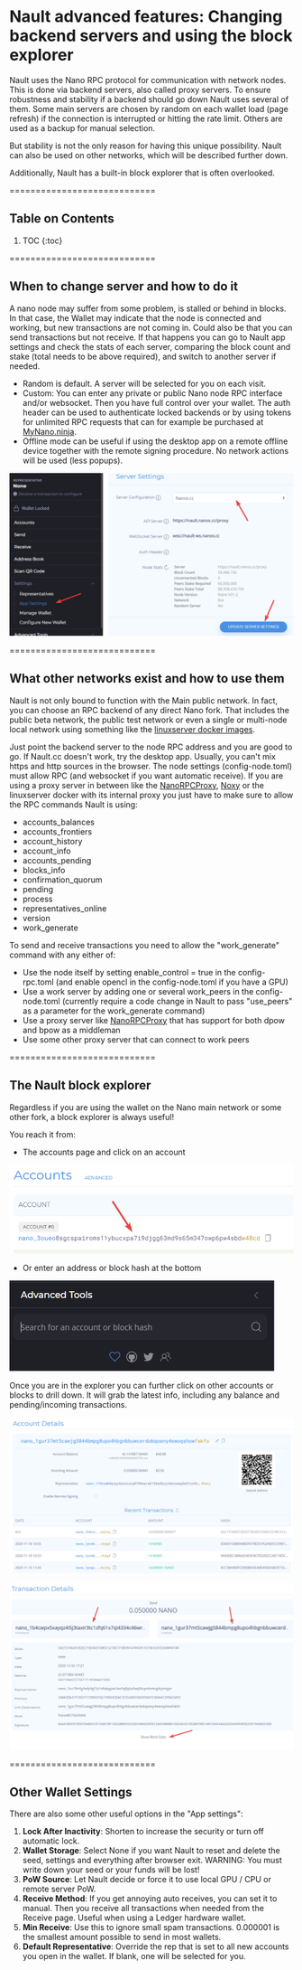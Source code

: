 # Nault advanced features: Changing backend servers and using the block explorer

Nault uses the Nano RPC protocol for communication with network nodes. This is done via backend servers, also called proxy servers. To ensure robustness and stability if a backend should go down Nault uses several of them. Some main servers are chosen by random on each wallet load (page refresh) if the connection is interrupted or hitting the rate limit. Others are used as a backup for manual selection.

But stability is not the only reason for having this unique possibility. Nault can also be used on other networks, which will be described further down.

Additionally, Nault has a built-in block explorer that is often overlooked.

============================
## Table on Contents

1. TOC
{:toc}

============================
## When to change server and how to do it
A nano node may suffer from some problem, is stalled or behind in blocks. In that case, the Wallet may indicate that the node is connected and working, but new transactions are not coming in. Could also be that you can send transactions but not receive. If that happens you can go to Nault app settings and check the stats of each server, comparing the block count and stake (total needs to be above required), and switch to another server if needed.

* Random is default. A server will be selected for you on each visit.
* Custom: You can enter any private or public Nano node RPC interface and/or websocket. Then you have full control over your wallet. The auth header can be used to authenticate locked backends or by using tokens for unlimited RPC requests that can for example be purchased at [MyNano.ninja](https://mynano.ninja/api/node).
* Offline mode can be useful if using the desktop app on a remote offline device together with the remote signing procedure. No network actions will be used (less popups).

![](/images/server.png)


============================
## What other networks exist and how to use them
Nault is not only bound to function with the Main public network. In fact, you can choose an RPC backend of any direct Nano fork. That includes the public beta network, the public test network or even a single or multi-node local network using something like the [linuxserver docker images](https://hub.docker.com/r/linuxserver/nano).

Just point the backend server to the node RPC address and you are good to go. If Nault.cc doesn't work, try the desktop app. Usually, you can't mix https and http sources in the browser. The node settings (config-node.toml) must allow RPC (and websocket if you want automatic receive). If you are using a proxy server in between like the [NanoRPCProxy](https://github.com/Joohansson/NanoRPCProxy), [Noxy](https://github.com/BitDesert/Noxy) or the linuxserver docker with its internal proxy you just have to make sure to allow the RPC commands Nault is using:

* accounts_balances
* accounts_frontiers
* account_history
* account_info
* accounts_pending
* blocks_info
* confirmation_quorum
* pending
* process
* representatives_online
* version
* work_generate

To send and receive transactions you need to allow the "work_generate" command with any either of:
* Use the node itself by setting enable_control = true in the config-rpc.toml (and enable opencl in the config-node.toml if you have a GPU)
* Use a work server by adding one or several work_peers in the config-node.toml (currently require a code change in Nault to pass "use_peers" as a parameter for the work_generate command)
* Use a proxy server like [NanoRPCProxy](https://github.com/Joohansson/NanoRPCProxy) that has support for both dpow and bpow as a middleman
* Use some other proxy server that can connect to work peers

============================
## The Nault block explorer
Regardless if you are using the wallet on the Nano main network or some other fork, a block explorer is always useful!

You reach it from:
* The accounts page and click on an account

![Accounts](/images/accounts.png)

* Or enter an address or block hash at the bottom

![Quick Search](/images/explorer.png)

Once you are in the explorer you can further click on other accounts or blocks to drill down. It will grab the latest info, including any balance and pending/incoming transactions.

![Account Info](/images/account_info.png)

![Block Info](/images/block_info.png)

============================
## Other Wallet Settings
There are also some other useful options in the "App settings":

1. **Lock After Inactivity**: Shorten to increase the security or turn off automatic lock.
2. **Wallet Storage**: Select None if you want Nault to reset and delete the seed, settings and everything after browser exit. WARNING: You must write down your seed or your funds will be lost!
3. **PoW Source**: Let Nault decide or force it to use local GPU / CPU or remote server PoW.
4. **Receive Method**: If you get annoying auto receives, you can set it to manual. Then you receive all transactions when needed from the Receive page. Useful when using a Ledger hardware wallet.
5. **Min Receive**: Use this to ignore small spam transactions. 0.000001 is the smallest amount possible to send in most wallets.
6. **Default Representative**: Override the rep that is set to all new accounts you open in the wallet. If blank, one will be selected for you.